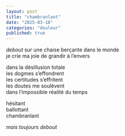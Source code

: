 ```yaml
---
layout: post
title: "chambranlant"
date: "2025-03-18"
categories: "douleur"
published: true
---
```


*debout* sur une chaise berçante dans le monde  
je crie ma joie de grandir à l’envers  

dans la désillusion totale  
les dogmes s’effondrent  
les certitudes s’effritent  
les doutes me soulèvent  
dans l’impossible réalité du temps  

hésitant  
ballottant  
chambranlant  

*mais toujours debout*
